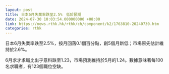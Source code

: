 ```yaml
---
layout: post
title: 日本6月失業率跌至2.5%　低於預期
date: 2024-07-30 10:03:54.000000000 +08:00
link: https://news.rthk.hk/rthk/ch/component/k2/1763810-20240730.htm
categories: rthk
---
```


日本6月失業率跌至2.5%，按月回落0.1個百分點，創5個月新低；市場原先估計維持於2.6%。

6月求才求職比出乎意料跌至1.23，市場預測維持於5月的1.24。數據意味著每100名求職者，有123個職位空缺。
